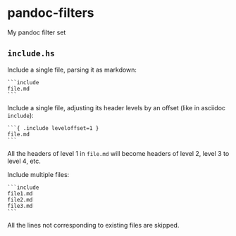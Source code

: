 # pandoc-filters
My pandoc filter set

## `include.hs`

Include a single file, parsing it as markdown:

`````
```include
file.md
```
`````


Include a single file, adjusting its header levels by an offset (like in asciidoc `include`):

`````
```{ .include leveloffset=1 }
file.md
```
`````

All the headers of level 1 in `file.md` will become headers of level 2, level 3 to level 4, etc.

Include multiple files:

`````
```include
file1.md
file2.md
file3.md
```
`````

All the lines not corresponding to existing files are skipped.
